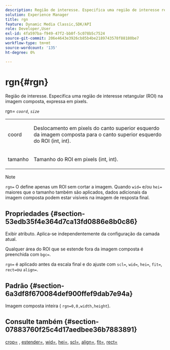 ```yaml
---
description: Região de interesse. Especifica uma região de interesse retangular (ROI) na imagem composta, expressa em pixels.
solution: Experience Manager
title: rgn
feature: Dynamic Media Classic,SDK/API
role: Developer,User
exl-id: 4fa597ba-f949-47f2-bb0f-5c078b5c7524
source-git-commit: 206e4643e3926cb85b4be2189743578f88180be7
workflow-type: tm+mt
source-wordcount: '135'
ht-degree: 0%

---
```


# rgn{#rgn}

Região de interesse. Especifica uma região de interesse retangular (ROI) na imagem composta, expressa em pixels.

rgn= *`coord`*, *`size`*

<table id="simpletable_3A430F9078B04C2E90F4D1A130AFA20C"> 
 <tr class="strow"> 
  <td class="stentry"> <p><span class="varname"> coord</span> </p> </td> 
  <td class="stentry"> <p>Deslocamento em pixels do canto superior esquerdo da imagem composta para o canto superior esquerdo do ROI (int, int). </p></td> 
 </tr> 
 <tr class="strow"> 
  <td class="stentry"> <p><span class="varname"> tamanho</span> </p></td> 
  <td class="stentry"> <p>Tamanho do ROI em pixels (int, int). </p></td> 
 </tr> 
</table>

>[!NOTE]
>
>`rgn=` O define apenas um ROI sem cortar a imagem. Quando `wid=` e/ou `hei=` maiores que o tamanho também são aplicados, dados adicionais da imagem composta podem estar visíveis na imagem de resposta final.

## Propriedades {#section-53edb35f4e364d7ca13fd0886e8b0c86}

Exibir atributo. Aplica-se independentemente da configuração da camada atual.

Qualquer área do ROI que se estende fora da imagem composta é preenchida com `bgc=`.

`rgn=` é aplicado antes da escala final e do ajuste com `scl=`, `wid=`, `hei=`, `fit=`, `rect=`ou `align=`.

## Padrão {#section-6a3df8f670084def900ffef9dab7e94a}

Imagem composta inteira ( `rgn=0,0,width,height`).

## Consulte também {#section-07883760f25c4d17aedbee36b7883891}

[crop=](../../../../../is-api/http-ref/image-serving-api-ref/c-http-protocol-reference/c-command-reference/r-crop.md#reference-6fd0f6399966446ab4425ce050572eab) , [estender=](../../../../../is-api/http-ref/image-serving-api-ref/c-http-protocol-reference/c-command-reference/r-extend.md#reference-7e9156beb285459d830e2d56782a74ac), [wid=](../../../../../is-api/http-ref/image-serving-api-ref/c-http-protocol-reference/c-command-reference/r-is-http-wid.md#reference-bfeadcb67bf4485f851eb21345527e47), [hei=](../../../../../is-api/http-ref/image-serving-api-ref/c-http-protocol-reference/c-command-reference/r-is-http-hei.md#reference-6d6f556ccc0e4b98a815e8a5c1944a96), [scl=](../../../../../is-api/http-ref/image-serving-api-ref/c-http-protocol-reference/c-command-reference/r-scl.md#reference-b2a74e493d0d407e98fe350551ba3fcc), [align=](../../../../../is-api/http-ref/image-serving-api-ref/c-http-protocol-reference/c-command-reference/r-align.md#reference-b7d6b87c75124d78884f916dd6544bc7), [fit=](../../../../../is-api/http-ref/image-serving-api-ref/c-http-protocol-reference/c-command-reference/r-fit.md#reference-f11bff6d93d143d6b135de3a923bc989), [rect=](../../../../../is-api/http-ref/image-serving-api-ref/c-http-protocol-reference/c-command-reference/r-rect.md#reference-520b90d30b4c4b4692a723e4df6adaf3)
